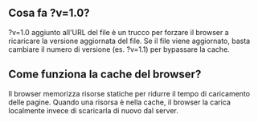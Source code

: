 ## Cosa fa ?v=1.0?
?v=1.0 aggiunto all'URL del file è un trucco per forzare il browser a ricaricare la versione aggiornata del file.
Se il file viene aggiornato, basta cambiare il numero di versione (es. ?v=1.1) per bypassare la cache.

## Come funziona la cache del browser?
Il browser memorizza risorse statiche per ridurre il tempo di caricamento delle pagine.
Quando una risorsa è nella cache, il browser la carica localmente invece di scaricarla di nuovo dal server.